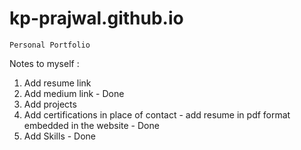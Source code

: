 # kp-prajwal.github.io
```
Personal Portfolio
```
Notes to myself : 

1. Add resume link
2. Add medium link - Done
3. Add projects
4. Add certifications in place of contact - add resume in pdf format embedded in the website - Done
5. Add Skills - Done
